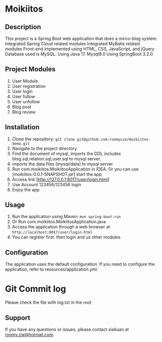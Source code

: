 # Moikiitos

## Description

This project is a Spring Boot web application that does a mirco-blog system.
Integrated Spring Cloud related modules
Integrated MyBatis related modules
Front-end implemented using HTML, CSS, JavaScript, and jQuery
Database used is MySQL.
Using Java 17. Mysql8.0
Using SpringBoot 3.2.0

## Project Modules

1. User Module
2. User registration
3. User login
4. User follow
5. User unfollow
6. Blog post
7. Blog review

## Installation

1. Clone the repository: `git clone git@github.com:roomyxie/moikiitos-demo.git`
2. Navigate to the project directory
3. Find the document of mysql, imports the DDL includes blog.sql,relation.sql,user.sql to mysql server.
4. imports the data files [mysql/data]  to mysql server
5. Run com.moikiitos.MoikiitosApplication in IDEA. Or you can use [moikiitos-0.0.1-SNAPSHOT.jar] start the app
6. Access link [http://127.0.0.1:8017/user/login.html]
7. Use Account 123456/123456 login
8. Enjoy the app
## Usage

1. Run the application using Maven: `mvn spring-boot:run`
2. Or Run com.moikiitos.MoikiitosApplication.java
3. Access the application through a web browser at `http://localhost:8017/user/login.html`
4. You can register first. then login and us other modules

## Configuration

The application uses the default configuration. If you need to configure the application, refer to
resources/application.yml.

# Git Commit log 

Please check the file with log.txt in the root

## Support

If you have any questions or issues, please contact xiekuan at roomy.zw@hotmail.com.